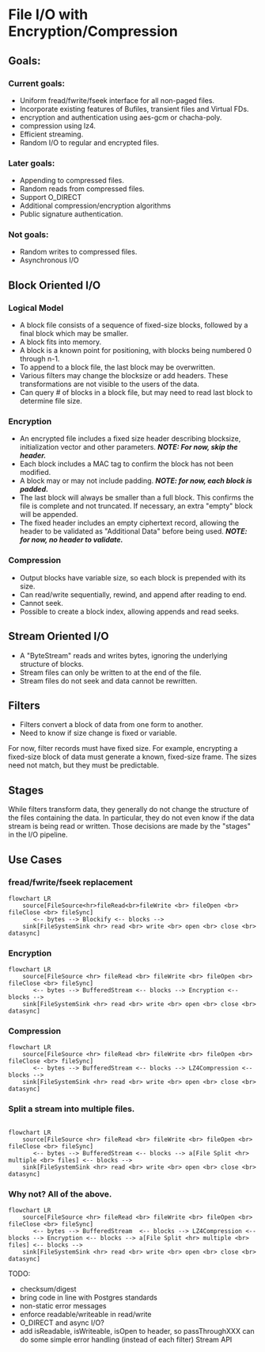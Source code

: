 # File I/O with Encryption/Compression


## Goals:
### Current goals:
- Uniform fread/fwrite/fseek interface for all non-paged files.
- Incorporate existing features of Bufiles, transient files and Virtual FDs.
- encryption and authentication using aes-gcm or chacha-poly.
- compression using lz4.
- Efficient streaming.
- Random I/O to regular and encrypted files.

### Later goals:
- Appending to compressed files.
- Random reads from compressed files.
- Support O_DIRECT
- Additional compression/encryption algorithms
- Public signature authentication.

### Not goals:
 - Random writes to compressed files.
 - Asynchronous I/O


## Block Oriented I/O
### Logical Model
- A block file consists of a sequence of fixed-size blocks, followed by
  a final block which may be smaller.
- A block fits into memory.
- A block is a known point for positioning, with blocks being numbered 0 through n-1.
- To append to a block file, the last block may be overwritten.
- Various filters may change the blocksize or add headers. These transformations 
  are not visible to the users of the data.
- Can query # of blocks in a block file, but may need to read last block to determine file size.

### Encryption
- An encrypted file includes a fixed size header describing blocksize, initialization vector
  and other parameters. ***NOTE: For now, skip the header.***
- Each block includes a MAC tag to confirm the block has not been modified.
- A block may or may not include padding. ***NOTE: for now, each block is padded.***
- The last block will always be smaller than a full block. This confirms
  the file is complete and not truncated. If necessary, an extra "empty" block
  will be appended.
- The fixed header includes an empty ciphertext record,
  allowing the header to be validated as "Additional Data" before being used.
  ***NOTE: for now, no header to validate.***
### Compression
- Output blocks have variable size, so each block is prepended with its size.
- Can read/write sequentially, rewind, and append after reading to end.
- Cannot seek.
- Possible to create a block index, allowing appends and read seeks.

## Stream Oriented I/O
- A "ByteStream" reads and writes bytes, ignoring the underlying
  structure of blocks.
- Stream files can only be written to at the end of the file.
- Stream files do not seek and data cannot be rewritten.

## Filters
 - Filters convert a block of data from one form to another.
 - Need to know if size change is fixed or variable.

For now, filter records must have fixed size. For example,
encrypting a fixed-size block of data must generate a known, fixed-size 
frame. The sizes need not match, but they must be predictable.

## Stages
While filters transform data, they generally do not 
change the structure of the files containing the data. In particular, they do not even 
know if the data stream is being read or written. Those decisions are made by the
"stages" in the I/O pipeline.

## Use Cases
### fread/fwrite/fseek replacement
```mermaid
flowchart LR 
    source[FileSource<hr>fileRead<br>fileWrite <br> fileOpen <br> fileClose <br> fileSync]
       <-- bytes --> Blockify <-- blocks -->
    sink[FileSystemSink <hr> read <br> write <br> open <br> close <br> datasync]
```

### Encryption
```mermaid 
flowchart LR 
    source[FileSource <hr> fileRead <br> fileWrite <br> fileOpen <br> fileClose <br> fileSync]
       <-- bytes --> BufferedStream <-- blocks --> Encryption <-- blocks --> 
    sink[FileSystemSink <hr> read <br> write <br> open <br> close <br> datasync]
```

### Compression
```mermaid 
flowchart LR
    source[FileSource <hr> fileRead <br> fileWrite <br> fileOpen <br> fileClose <br> fileSync]
       <-- bytes --> BufferedStream <-- blocks --> LZ4Compression <-- blocks --> 
    sink[FileSystemSink <hr> read <br> write <br> open <br> close <br> datasync]
``` 

### Split a stream into multiple files.
```mermaid

flowchart LR
    source[FileSource <hr> fileRead <br> fileWrite <br> fileOpen <br> fileClose <br> fileSync]
       <-- bytes --> BufferedStream <-- blocks --> a[File Split <hr> multiple <br> files] <-- blocks --> 
    sink[FileSystemSink <hr> read <br> write <br> open <br> close <br> datasync]
```

### Why not? All of the above.
```mermaid
flowchart LR
    source[FileSource <hr> fileRead <br> fileWrite <br> fileOpen <br> fileClose <br> fileSync]
       <-- bytes --> BufferedStream  <-- blocks --> LZ4Compression <-- blocks --> Encryption <-- blocks --> a[File Split <hr> multiple <br> files] <-- blocks --> 
    sink[FileSystemSink <hr> read <br> write <br> open <br> close <br> datasync]
```

TODO:
- checksum/digest
- bring code in line with Postgres standards
- non-static error messages
- enforce readable/writeable in read/write
- O_DIRECT and async I/O?
- add isReadable, isWriteable, isOpen to header, so passThroughXXX can do some simple error handling (instead of each filter)
  Stream API
